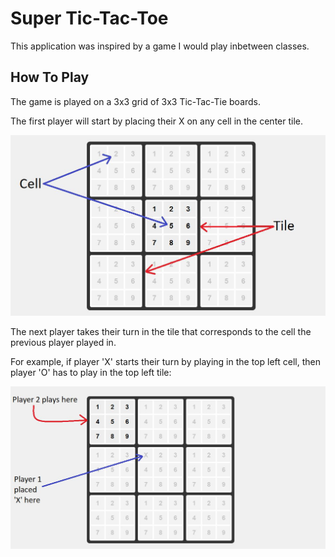 ﻿# Super Tic-Tac-Toe

This application was inspired by a game I would play inbetween classes.

## How To Play

The game is played on a 3x3 grid of 3x3 Tic-Tac-Tie boards.

The first player will start by placing their X on any cell in the center tile.

![Example1](./images/for_ttt.JPG)

The next player takes their turn in the tile that corresponds to the cell the previous player played in.

For example, if player 'X' starts their turn by playing in the top left cell, then player 'O' has to play in the top left tile:


![Example2](./images/for_ttt2.JPG)
